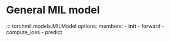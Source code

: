 # General MIL model

::: torchmil.models.MILModel
    options:
        members:
            - __init__
            - forward
            - compute_loss
            - predict